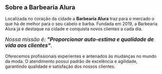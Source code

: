 <!DOCTYPE html>
 <head>
    <meta charset="UTF-8">
    <title>Barbearia Alura</title>
 </head>
 
 <body>
<h2 style="font-size: 20px">Sobre a Barbearia Alura</h2>

<p>Localizada no coração da cidade a <strong>Barbearia Alura</strong> traz para o mercado o que há de melhor para o seu cabelo e barba. 
Fundada em 2019, a Barbearia Alura já é destaque na cidade e conquista novos clientes a cada dia.</p>

<p style="font-size: 17px"><em>Nossa missão é: <strong>"Proporcionar auto-estima e qualidade de vida aos clientes"</strong>.</em></p>

<p>Oferecemos profissionais experientes e antenados às mudanças no mundo da moda. 
O atendimento possui padrão de excelência e agilidade, garantindo qualidade e satisfação dos nossos clientes.</p>

 </body>
</html>

